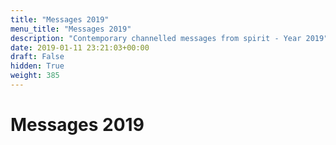 ```yaml
---
title: "Messages 2019"
menu_title: "Messages 2019"
description: "Contemporary channelled messages from spirit - Year 2019"
date: 2019-01-11 23:21:03+00:00
draft: False
hidden: True
weight: 385
---
```

# Messages 2019
